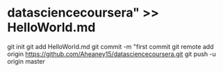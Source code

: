 # datasciencecoursera" >> HelloWorld.md
git init
git add HelloWorld.md
git commit -m "first commit
git remote add origin https://github.com/Aheaney15/datasciencecoursera.git
git push -u origin master

